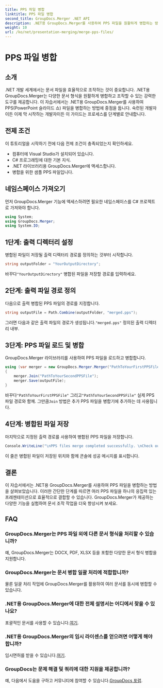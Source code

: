 ```yaml
---
title: PPS 파일 병합
linktitle: PPS 파일 병합
second_title: GroupDocs.Merger .NET API
description: .NET용 GroupDocs.Merger를 사용하여 PPS 파일을 원활하게 병합하는 방법을 알아보세요. 코드 예제가 포함된 단계별 가이드입니다. 문서 처리 기술을 향상시키세요.
weight: 10
url: /ko/net/presentation-merging/merge-pps-files/
---
```


# PPS 파일 병합

## 소개
.NET 개발 세계에서는 문서 파일을 효율적으로 조작하는 것이 중요합니다. .NET용 GroupDocs.Merger는 다양한 문서 형식을 원활하게 병합하고 조작할 수 있는 강력한 도구를 제공합니다. 이 자습서에서는 .NET용 GroupDocs.Merger를 사용하여 PPS(PowerPoint 슬라이드 쇼) 파일을 병합하는 방법에 중점을 둡니다. 숙련된 개발자이든 이제 막 시작하는 개발자이든 이 가이드는 프로세스를 단계별로 안내합니다.
## 전제 조건
이 튜토리얼을 시작하기 전에 다음 전제 조건이 충족되었는지 확인하세요.
- 컴퓨터에 Visual Studio가 설치되어 있습니다.
- C# 프로그래밍에 대한 기본 지식.
- .NET 라이브러리용 GroupDocs.Merger에 액세스합니다.
- 병합을 위한 샘플 PPS 파일입니다.

## 네임스페이스 가져오기
먼저 GroupDocs.Merger 기능에 액세스하려면 필요한 네임스페이스를 C# 프로젝트로 가져와야 합니다.
```csharp
using System; 
using GroupDocs.Merger;
using System.IO;
```
## 1단계: 출력 디렉터리 설정
병합된 파일이 저장될 출력 디렉터리 경로를 정의하는 것부터 시작합니다.
```csharp
string outputFolder = "YourOutputDirectory";
```
 바꾸다`"YourOutputDirectory"` 병합된 파일을 저장할 경로를 입력하세요.
## 2단계: 출력 파일 경로 정의
다음으로 출력 병합된 PPS 파일의 경로를 지정합니다.
```csharp
string outputFile = Path.Combine(outputFolder, "merged.pps");
```
 그러면 다음과 같은 출력 파일의 경로가 생성됩니다.`"merged.pps"` 정의된 출력 디렉터리 내부.
## 3단계: PPS 파일 로드 및 병합
GroupDocs.Merger 라이브러리를 사용하여 PPS 파일을 로드하고 병합합니다.
```csharp
using (var merger = new GroupDocs.Merger.Merger("PathToYourFirstPPSFile"))
{
    merger.Join("PathToYourSecondPPSFile");
    merger.Save(outputFile);
}
```
 바꾸다`"PathToYourFirstPPSFile"` 그리고`"PathToYourSecondPPSFile"` 실제 PPS 파일 경로와 함께. 그만큼`Join` 방법은 추가 PPS 파일을 병합기에 추가하는 데 사용됩니다.
## 4단계: 병합된 파일 저장
마지막으로 지정된 출력 경로를 사용하여 병합된 PPS 파일을 저장합니다.
```csharp
Console.WriteLine("\nPPS files merge completed successfully. \nCheck output in {0}", outputFolder);
```
이 줄은 병합된 파일이 저장된 위치와 함께 콘솔에 성공 메시지를 표시합니다.

## 결론
이 자습서에서는 .NET용 GroupDocs.Merger를 사용하여 PPS 파일을 병합하는 방법을 살펴보았습니다. 이러한 간단한 단계를 따르면 여러 PPS 파일을 하나의 응집력 있는 프레젠테이션으로 효율적으로 결합할 수 있습니다. GroupDocs.Merger가 제공하는 다양한 기능을 실험하여 문서 조작 작업을 더욱 향상시켜 보세요.

## FAQ
### GroupDocs.Merger는 PPS 파일 외에 다른 문서 형식을 처리할 수 있습니까?
예, GroupDocs.Merger는 DOCX, PDF, XLSX 등을 포함한 다양한 문서 형식 병합을 지원합니다.
### GroupDocs.Merger는 문서 병합 일괄 처리에 적합합니까?
물론 일괄 처리 작업에 GroupDocs.Merger를 활용하여 여러 문서를 동시에 병합할 수 있습니다.
### .NET용 GroupDocs.Merger에 대한 전체 설명서는 어디에서 찾을 수 있나요?
 포괄적인 문서를 사용할 수 있습니다.[여기](https://tutorials.groupdocs.com/merger/net/).
### .NET용 GroupDocs.Merger의 임시 라이센스를 얻으려면 어떻게 해야 합니까?
 임시면허를 받을 수 있습니다.[여기](https://purchase.groupdocs.com/temporary-license/).
### GroupDocs는 문제 해결 및 쿼리에 대한 지원을 제공합니까?
예, 다음에서 도움을 구하고 커뮤니티에 참여할 수 있습니다.[GroupDocs 포럼](https://forum.groupdocs.com/c/merger/32).